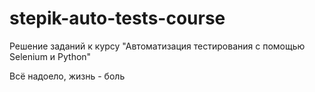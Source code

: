 # stepik-auto-tests-course
Решение заданий к курсу "Автоматизация тестирования с помощью Selenium и Python"

Всё надоело, жизнь - боль